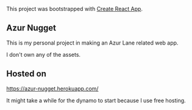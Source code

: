 This project was bootstrapped with [Create React App](https://github.com/facebook/create-react-app).

## Azur Nugget

This is my personal project in making an Azur Lane related web app.

I don't own any of the assets.

## Hosted on

<https://azur-nugget.herokuapp.com/>

It might take a while for the dynamo to start because I use free hosting.
